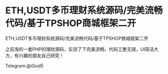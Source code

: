 # ETH,USDT多币理财系统源码/完美流畅代码/基于TPSHOP商城框架二开
ETH,USDT多币理财系统源码/完美流畅代码/基于TPSHOP商城框架二开

之前淘的一套PHP的理财源码，实测了下完美流畅，代码工整无错，UI简洁大方，有兴趣的朋友自己研究！

Telegram:@iGod5

